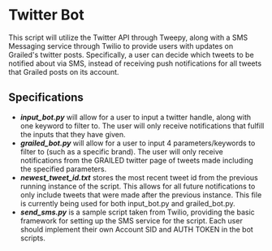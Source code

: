 # Twitter Bot #

This script will utilize the Twitter API through Tweepy, along with a SMS Messaging service through Twilio to provide users with updates on Grailed's twitter posts. Specifically, a user can decide which tweets to be notified about via SMS, instead of receiving push notifications for all tweets that Grailed posts on its account.

## Specifications ##
* ***input_bot.py*** will allow for a user to input a twitter handle, along with one keyword to filter to. The user will only receive notifications that fulfill the inputs that they have given.
* ***grailed_bot.py*** will allow for a user to input 4 parameters/keywords to filter to (such as a specific brand). The user will only receive notifications from the GRAILED twitter page of tweets made including the specified parameters.
* ***newest_tweet_id.txt*** stores the most recent tweet id from the previous running instance of the script. This allows for all future notifications to only include tweets that were made after the previous instance. This file is currently being used for both input_bot.py and grailed_bot.py.
* ***send_sms.py*** is a sample script taken from Twilio, providing the basic framework for setting up the SMS service for the script. Each user should implement their own Account SID and AUTH TOKEN in the bot scripts.
